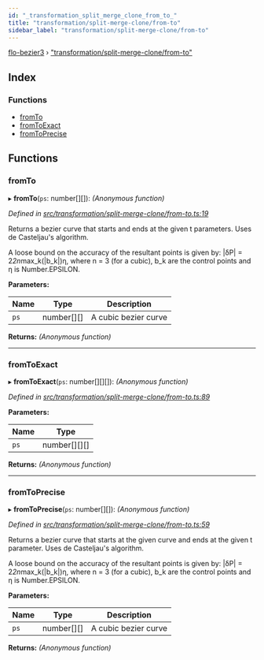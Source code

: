 ```yaml
---
id: "_transformation_split_merge_clone_from_to_"
title: "transformation/split-merge-clone/from-to"
sidebar_label: "transformation/split-merge-clone/from-to"
---
```


[flo-bezier3](../globals.md) › ["transformation/split-merge-clone/from-to"](_transformation_split_merge_clone_from_to_.md)

## Index

### Functions

* [fromTo](_transformation_split_merge_clone_from_to_.md#fromto)
* [fromToExact](_transformation_split_merge_clone_from_to_.md#fromtoexact)
* [fromToPrecise](_transformation_split_merge_clone_from_to_.md#fromtoprecise)

## Functions

###  fromTo

▸ **fromTo**(`ps`: number[][]): *(Anonymous function)*

*Defined in [src/transformation/split-merge-clone/from-to.ts:19](https://github.com/FlorisSteenkamp/FloBezier/blob/6f79660/src/transformation/split-merge-clone/from-to.ts#L19)*

Returns a bezier curve that starts and ends at the given t parameters.
Uses de Casteljau's algorithm.

A loose bound on the accuracy of the resultant points is given by:
|δP| = 2*2n*max_k(|b_k|)η, where n = 3 (for a cubic), b_k are the control
points and η is Number.EPSILON.

**Parameters:**

Name | Type | Description |
------ | ------ | ------ |
`ps` | number[][] | A cubic bezier curve |

**Returns:** *(Anonymous function)*

___

###  fromToExact

▸ **fromToExact**(`ps`: number[][][]): *(Anonymous function)*

*Defined in [src/transformation/split-merge-clone/from-to.ts:89](https://github.com/FlorisSteenkamp/FloBezier/blob/6f79660/src/transformation/split-merge-clone/from-to.ts#L89)*

**Parameters:**

Name | Type |
------ | ------ |
`ps` | number[][][] |

**Returns:** *(Anonymous function)*

___

###  fromToPrecise

▸ **fromToPrecise**(`ps`: number[][]): *(Anonymous function)*

*Defined in [src/transformation/split-merge-clone/from-to.ts:59](https://github.com/FlorisSteenkamp/FloBezier/blob/6f79660/src/transformation/split-merge-clone/from-to.ts#L59)*

Returns a bezier curve that starts at the given curve and ends at the
given t parameter. Uses de Casteljau's algorithm.

A loose bound on the accuracy of the resultant points is given by:
|δP| = 2*2n*max_k(|b_k|)η, where n = 3 (for a cubic), b_k are the control
points and η is Number.EPSILON.

**Parameters:**

Name | Type | Description |
------ | ------ | ------ |
`ps` | number[][] | A cubic bezier curve |

**Returns:** *(Anonymous function)*
